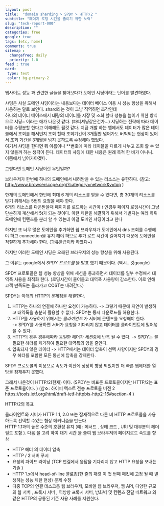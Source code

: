 ```yaml
---
layout: post
title:  "domain sharding > SPDY > HTTP/2 "
subtitle: "페이지 로딩 시간을 줄이기 위한 노력"
slug: "tech-report-000"
description: ""
categories: free
google: true
tags: [etc, home]
comments: true
sitemap :
  changefreq: daily
  priority: 1.0
feed : true
card:
 type: text
 color: bg-primary-2
---
```


웹사이트 성능 과 관련한 글들을 찾아보다가 도메인 샤딩이라는 단어를 발견하였다.

샤딩은 사실 도메인 샤딩이라는 내용보다는 데이터 베이스 이용 시 성능 향상을 위해서 사용하는 말로 보인다.
shard라는 것이 그냥 직역하면 조각인데  
하나의 데이터 베이스에서 대량의 데이터를 저장 및 조회 할때  성능을 높이기 위한 방식으로 샤딩~ 이라는 애가 나온것 같다. (파티셔닝같은건가...)
샤딩하는 전략에 따라 데이터를 수평분할 한다고 이해해도 될것 같다.
지금 개발 하는 앱에서도 데이터가 많은 테이블에서 조회를 해서인지 조회 할때 조회기간이 3개월만 넘어가도 버벅되는 현상이 있어서 조회 기간을 3개월을 넘지 못하도록 수정해야 했었다.  
여기서 샤딩을 한다면 뭐 이름이나 **번호에 따라 테이블을 다르게 나누고 조회 할 수 있지 않을까 하는 생각이 든다.
 데이터의 샤딩에 대한 내용은 원래 목적 한 바가 아니니.. 이쯤에서 넘어가야겠다.

 그렇다면 도메인 샤딩이란 무엇일까?  

 브라우저가 한번에 하나의 도메인에서 내려받을 수 있는 리소스는 유한하다. (참고: http://www.browserscope.org/?category=network&v=top )

  한개의 도메인에서 한번에 최대 6 개의 리소스를 받을 수 있다면, 총 30개의 리소스를 받기 위해서는 5번의 요청을 해야 한다.  
  6개의 리소스를 다운받을때 페이지를 로드하는 시간이 t 인경우 페이지 로딩시간이 그냥 단순하게 계산해서 5t가 되는 것이다.
이런 제한을 해결하기 위해서 개발자는 여러 하위 도메인에 컨텐츠를 분리 할 수 있는데 이걸 도메인 샤딩이라고 한다

 하지만 또 너무 많은 도메인을 추가하면 웹 브라우저가 도메인에서 dns 조회를 수행해야 하고 connection을 유지 해야 하므로 추가 로드 시간이 길어지기 때문에 도메인을 적절하게 추가해야 한다.  (과유불급이라 하였다~)

 하지만 이러한 도메인 샤딩은 오래된 브라우저의 성능 향상을 위해 사용된다.

 그 이유는 google에서 *SPDY 프로토콜* 을 발표 했기 때문이다. (역시.. 갓google)

SPDY 프로토콜은 웹 성능 향상을 위해  세션을 통과하면서 데이터를 일부 수정해서 대역폭 사용을 최적화 한다. (로딩시간이 줄어들고 대역폭 사용량이 감소한다. 이로 인해 고객 만족도는 올라가고 COST는 내려간다.)

SPDY는 아래의 HTTP의 문제점을 해결한다.

1. HTTP는 하나의 연결에 하나만 요청이 가능하다.
  -> 그렇기 때문에 지연이 발생하고 대역폭을 충분히 활용할 수 없다. SPDY는 동시 다운로드를 허용한다.  
2. HTTP를 사용하기 위해서는 *클라이언트* 가 서버에 콘텐츠를 요청해야 한다.  
  -> SPDY를 사용하면 서버가 요청을 기다리지 않고 데이터를 클라이언트에 밀어넣을 수 있다.
3. HTTP의 경우 경우에따라 동일한 헤더가 세션중에 반복 될 수 있다.
  -> SPDY는 불필요한 헤더를 제거하여 필요한 대역폭의 양을 줄인다.
4. 압축되지 않은 데이터
  -> HTTP에서는 데이터 압축이 선택 사항이지만 SPDY의 경우 헤더를 포함한 모든 통신에 압축을 강제한다.

 SPDY 프로토콜의 이용으로 속도가 이전에 상당히 향상 되었지만 더 빠른 웹에대한 열망을 잠재우지 못했다.

 그래서 나온것이 HTTP/2(현재) 이다.  (SPDY는 비표준 프로토콜이지만 HTTP/2는 표준 프로토콜이다. )
(참조:  하이퍼 텍스트 전송 프로토콜 버전 2 https://tools.ietf.org/html/draft-ietf-httpbis-http2-16#section-4 )

HTTP/2의 목표

클라이언트와 서버가 HTTP 1.1, 2.0 또는 잠재적으로 다른 비 HTTP 프로토콜을 사용하도록 선택할 수있는 협상 메커니즘을 만든다  
HTTP 1.1과의 높은 수준의 호환성 유지 (예 : 메서드 , 상태 코드 , URI 및 대부분의 헤더 필드 포함 ).
다음 을 고려 하여 대기 시간 을 줄여 웹 브라우저의 페이지로드 속도를 향상
  - HTTP 헤더 의 데이터 압축
  - HTTP / 2 서버 푸시
  - 요청의 파이프 라이닝 (TCP 연결에서 응답을 기다리지 않고 HTTP 요청을 보내는 기술 )
  -  HTTP 1.x에서 head-of-line 블로킹(한 줄의 패킷 이 첫 번째 패킷에 고정 될 때 발생하는 성능 제한 현상) 문제 수정
  - 다중 TCP의 연결
데스크톱 웹 브라우저, 모바일 웹 브라우저, 웹 API, 다양한 규모의 웹 서버 , 프록시 서버 , 역방향 프록시 서버, 방화벽 및 컨텐츠 전달 네트워크 와 같은 HTTP의 공통된 기존 사용 사례를 지원한다.

